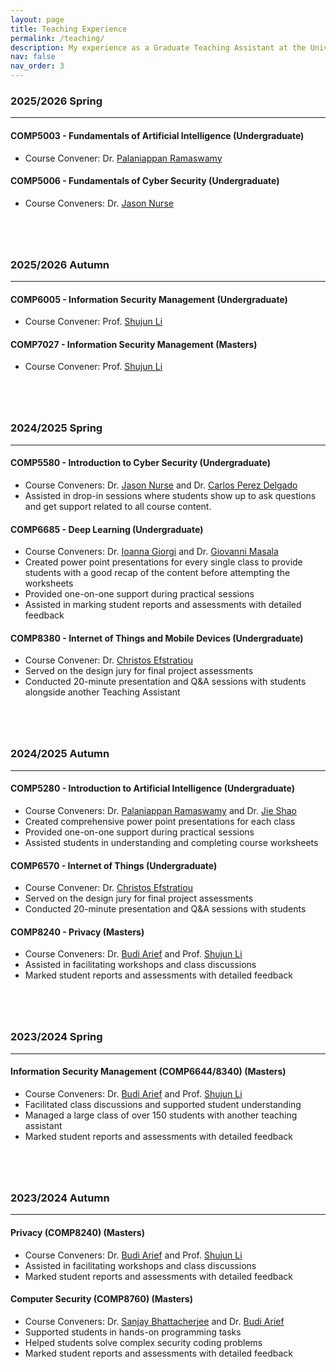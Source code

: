```yaml
---
layout: page
title: Teaching Experience
permalink: /teaching/
description: My experience as a Graduate Teaching Assistant at the University of Kent.
nav: false
nav_order: 3
---
```



### 2025/2026 Spring
___


#### COMP5003 - Fundamentals of Artificial Intelligence (Undergraduate)
- Course Convener: Dr. [Palaniappan Ramaswamy](https://www.kent.ac.uk/school-of-computing/people/3138/ramaswamy-palaniappan)

#### COMP5006 - Fundamentals of Cyber Security (Undergraduate)
- Course Conveners: Dr. [Jason Nurse](https://www.kent.ac.uk/school-of-computing/people/3103/nurse-jason)


<div style="margin-bottom: 5rem;"></div>

### 2025/2026 Autumn
___

#### COMP6005 - Information Security Management (Undergraduate)
- Course Convener: Prof. [Shujun Li](https://www.kent.ac.uk/school-of-computing/people/3162/li-shujun)

#### COMP7027 - Information Security Management (Masters)
- Course Convener: Prof. [Shujun Li](https://www.kent.ac.uk/school-of-computing/people/3162/li-shujun)

<div style="margin-bottom: 5rem;"></div>

### 2024/2025 Spring
___

#### COMP5580 - Introduction to Cyber Security (Undergraduate)
- Course Conveners: Dr. [Jason Nurse](https://www.kent.ac.uk/school-of-computing/people/3103/nurse-jason) and Dr. [Carlos Perez Delgado](https://www.kent.ac.uk/school-of-computing/people/3060/perez-delgado-carlos)
- Assisted in drop-in sessions where students show up to ask questions and get support related to all course content.

#### COMP6685 - Deep Learning (Undergraduate)
- Course Conveners: Dr. [Ioanna Giorgi](https://www.kent.ac.uk/school-of-computing/people/4727/giorgi-ioanna) and Dr. [Giovanni Masala](https://www.kent.ac.uk/school-of-computing/people/3870/masala-giovanni-luca)
- Created power point presentations for every single class to provide students with a good recap of the content before attempting the worksheets
- Provided one-on-one support during practical sessions
- Assisted in marking student reports and assessments with detailed feedback

#### COMP8380 - Internet of Things and Mobile Devices (Undergraduate)
- Course Convener: Dr. [Christos Efstratiou](https://www.kent.ac.uk/school-of-computing/people/671/efstratiou-christos)
- Served on the design jury for final project assessments
- Conducted 20-minute presentation and Q&A sessions with students alongside another Teaching Assistant

<div style="margin-bottom: 5rem;"></div>

### 2024/2025 Autumn
___

#### COMP5280 - Introduction to Artificial Intelligence (Undergraduate)
- Course Conveners: Dr. [Palaniappan Ramaswamy](https://www.kent.ac.uk/school-of-computing/people/3138/ramaswamy-palaniappan) and Dr. [Jie Shao](https://www.kent.ac.uk/school-of-computing/people/3104/shao-jie)
- Created comprehensive power point presentations for each class
- Provided one-on-one support during practical sessions
- Assisted students in understanding and completing course worksheets

#### COMP6570 - Internet of Things (Undergraduate)
- Course Convener: Dr. [Christos Efstratiou](https://www.kent.ac.uk/school-of-computing/people/671/efstratiou-christos)
- Served on the design jury for final project assessments
- Conducted 20-minute presentation and Q&A sessions with students

#### COMP8240 - Privacy (Masters)
- Course Conveners: Dr. [Budi Arief](https://www.kent.ac.uk/school-of-computing/people/3056/arief-budi) and Prof. [Shujun Li](https://www.kent.ac.uk/school-of-computing/people/3162/li-shujun)
- Assisted in facilitating workshops and class discussions
- Marked student reports and assessments with detailed feedback

<div style="margin-bottom: 5rem;"></div>

### 2023/2024 Spring
___

#### Information Security Management (COMP6644/8340) (Masters)
- Course Conveners: Dr. [Budi Arief](https://www.kent.ac.uk/school-of-computing/people/3056/arief-budi) and Prof. [Shujun Li](https://www.kent.ac.uk/school-of-computing/people/3162/li-shujun)
- Facilitated class discussions and supported student understanding
- Managed a large class of over 150 students with another teaching assistant
- Marked student reports and assessments with detailed feedback

<div style="margin-bottom: 5rem;"></div>

### 2023/2024 Autumn
___

#### Privacy (COMP8240) (Masters)
- Course Conveners: Dr. [Budi Arief](https://www.kent.ac.uk/school-of-computing/people/3056/arief-budi) and Prof. [Shujun Li](https://www.kent.ac.uk/school-of-computing/people/3162/li-shujun)
- Assisted in facilitating workshops and class discussions
- Marked student reports and assessments with detailed feedback

#### Computer Security (COMP8760) (Masters)
- Course Conveners: Dr. [Sanjay Bhattacherjee](https://www.kent.ac.uk/school-of-computing/people/3156/bhattacherjee-sanjay) and Dr. [Budi Arief](https://www.kent.ac.uk/school-of-computing/people/3056/arief-budi)
- Supported students in hands-on programming tasks
- Helped students solve complex security coding problems
- Marked student reports and assessments with detailed feedback